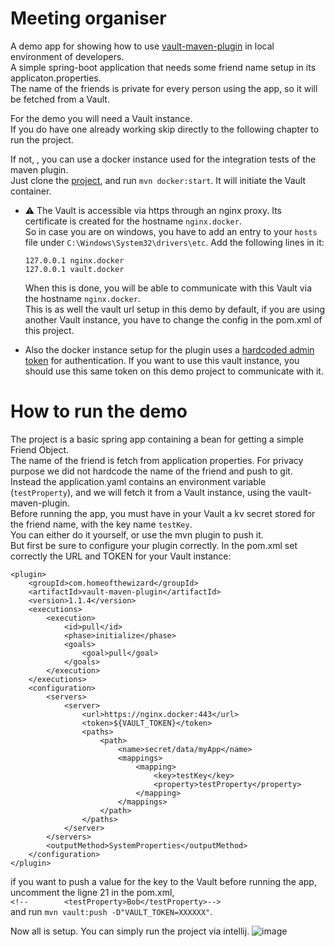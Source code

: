 # Meeting organiser

A demo app for showing how to use [vault-maven-plugin](https://github.com/HomeOfTheWizard/vault-maven-plugin) in local environment of developers.  
A simple spring-boot application that needs some friend name setup in its applicaton.properties.  
The name of the friends is private for every person using the app, so it will be fetched from a Vault.  

For the demo you will need a Vault instance.    
If you do have one already working skip directly to the following chapter to run the project.  

If not, , you can use a docker instance used for the integration tests of the maven plugin.  
Just clone the [project](https://github.com/HomeOfTheWizard/vault-maven-plugin), and run `mvn docker:start`. It will initiate the Vault container.  

* ⚠️ The Vault is accessible via https through an nginx proxy. Its certificate is created for the hostname `nginx.docker`.  
  So in case you are on windows, you have to add an entry to your `hosts` file under `C:\Windows\System32\drivers\etc`.
  Add the following lines in it:
  ```shell
  127.0.0.1 nginx.docker
  127.0.0.1 vault.docker
  ```
  When this is done, you will be able to communicate with this Vault via the hostname `nginx.docker`.  
  This is as well the vault url setup in this demo by default, if you are using another Vault instance, you have to change the config in the pom.xml of this project.  

* Also the docker instance setup for the plugin uses a [hardcoded admin token](https://github.com/HomeOfTheWizard/vault-maven-plugin/blob/1ee3a4f2f80efc4bebc3a7ea69b2f6a20820188b/pom.xml#L49) for authentication.
  If you want to use this vault instance, you should use this same token on this demo project to communicate with it.

# How to run the demo
The project is a basic spring app containing a bean for getting a simple Friend Object.  
The name of the friend is fetch from application properties. For privacy purpose we did not hardcode the name of the friend and push to git.  
Instead the application.yaml contains an environment variable (`testProperty`), and we will fetch it from a Vault instance, using the vault-maven-plugin.  
Before running the app, you must have in your Vault a kv secret stored for the friend name, with the key name `testKey`.  
You can either do it yourself, or use the mvn plugin to push it.   
But first be sure to configure your plugin correctly. In the pom.xml set correctly the URL and TOKEN for your Vault instance:  
```
<plugin>
    <groupId>com.homeofthewizard</groupId>
    <artifactId>vault-maven-plugin</artifactId>
    <version>1.1.4</version>
    <executions>
        <execution>
            <id>pull</id>
            <phase>initialize</phase>
            <goals>
                <goal>pull</goal>
            </goals>
        </execution>
    </executions>
    <configuration>
        <servers>
            <server>
                <url>https://nginx.docker:443</url>
                <token>${VAULT_TOKEN}</token>
                <paths>
                    <path>
                        <name>secret/data/myApp</name>
                        <mappings>
                            <mapping>
                                <key>testKey</key>
                                <property>testProperty</property>
                            </mapping>
                        </mappings>
                    </path>
                </paths>
            </server>
        </servers>
        <outputMethod>SystemProperties</outputMethod>
    </configuration>
</plugin>
```

if you want to push a value for the key to the Vault before running the app, uncomment the ligne 21 in the pom.xml,  
`<!--        <testProperty>Bob</testProperty>-->`  
and run `mvn vault:push -D"VAULT_TOKEN=XXXXXX"`.  

Now all is setup. You can simply run the project via intellij.
![image](https://github.com/HomeOfTheWizard/meeting-organiser/assets/38886889/fb934000-1b07-4882-975a-c58b2dbf1d62)
